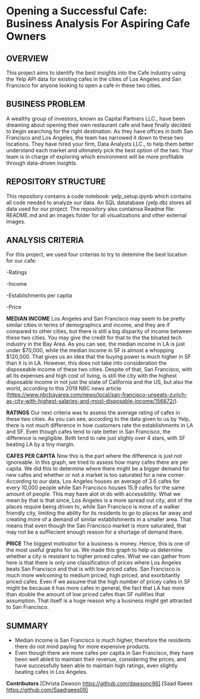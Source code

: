 # Opening a Successful Cafe: Business Analysis For Aspiring Cafe Owners 

## OVERVIEW

This project aims to identify the best insights into the Cafe industry using the Yelp API data for existing cafes in the cities of Los Angeles and San Francisco for anyone looking to open a cafe in these two cities.

## BUSINESS PROBLEM

A wealthy group of investors, known as Capital Partners LLC., have been dreaming about opening their own restaurant cafe and have finally decided to begin searching for the right destination. As they have offices in both San Francisco and Los Angeles, the team has narrowed it down to these two locations. They have hired your firm, Data Analysts LLC., to help them better understand each market and ultimately pick the best option of the two. Your team is in charge of exploring which environment will be more profitable through data-driven insights.

## REPOSITORY STRUCTURE

This repository contains a code notebook: yelp_setup.ipynb which contains all code needed to analyze our data. An SQL datatabase (yelp.db) stores all data used for our project. The repository also containsa Readme file: README.md and an images folder for all visualizations and other external images.

## ANALYSIS CRITERIA

For this project, we used four criterias to try to detemine the best location for our cafe:

-Ratings

-Income

-Establishments per capita

-Price

   **MEDIAN INCOME**
Los Angeles and San Francisco may seem to be pretty similar cities in terms of demographics and income, and they are if compared to other cities, but there is still a big disparity of income between these two cities. You may give the credit for that to the the bloated tech industry in the Bay Area. As you can see, the median income in LA is just under $70,000, while the median income in SF is almost a whopping $120,000. That gives us an idea that the buying power is much higher in SF than it is in LA. However, this does not take into consideration the disposeable income of these two cities. Despite of that, San Francisco, with all its expenses and high cost of living, is still the city with the highest disposable income in not just the state of California and the US, but also the world, according to this 2019 NBC news article (https://www.nbcbayarea.com/news/local/san-francisco-unseats-zurich-as-city-with-highest-salaries-and-most-disposable-income/156672/).
 
   **RATINGS**
Our next criteria was to assess the average rating of cafes in these two cities. As you can see, according to the data given to us by Yelp, there is not much difference in how customers rate the establishments in LA and SF. Even though cafes tend to rate better in San Francisco, the difference is negligible. Both tend to rate just slighly over 4 stars, with SF beating LA by a tiny margin.
  
  **CAFES PER CAPITA**
Now this is the part where the difference is just not ignoreable. In this graph, we tried to assess how many cafes there are per capita. We did this to determine where there might be a bigger demand for new cafes and whether or not a market is too saturated for a new comer. According to our data, Los Angeles houses an average of 3.6 cafes for every 10,000 people while San Francisco houses 15.9 cafes for the same amount of people. This may have alot ot do with accessibility. What we mean by that is that since, Los Angeles is a more spread out city, alot of the places require being driven to, while San Francisco is more of a walker friendly city, limiting the ability for its residents to go to places far away and creating more of a demand of similar establishments in a smaller area. That means that even though the San Francisco market is more saturated, that may not be a suffiecient enough reason for a shortage of demand there.
  
  **PRICE**
The biggest motivator for a business is money. Hence, this is one of the most useful graphs for us. We made this graph to help us determine whether a city is resistant to higher priced cafes. What we can gather from here is that there is only one classification of prices where Los Angeles beats San Francisco and that is with low priced cafes. San Francisco is much more welcoming to medium priced, high priced, and exorbitantly priced cafes. Even if we assume that the high number of pricey cafes in SF might be because it has more cafes in general, the fact that LA has more than double the amount of low priced cafes than SF nullifies that assumption. That itself is a huge reason why a business might get attracted to San Francisco.
  
 ## SUMMARY
  
  - Median income is San Francisco is much higher, therefore the residents there do not mind paying for more expensive products.
  - Even though there are more cafes per capita in San Francisco, they have been well abled to maintain their revenue, considering the prices, and have successfully been able to maintain high ratings, even slightly beating cafes in Los Angeles.
  
  **Contributors**
  [Christa Dawson https://github.com/dawsonc96]
  [Saad Raees https://github.com/Saadraees09]
  
  
  
